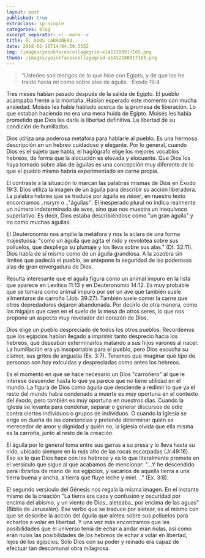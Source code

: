 ```yaml
---
layout: post
published: true
extraclass: sp-single
categories: blog
excerpt_separator: <!--more-->
title: EL DIOS CARROÑERO
date: 2018-02-16T14:04:50.555Z
img: /images/yoinkfacescollagegrid-e1412180917165.png
thumb: /images/yoinkfacescollagegrid-e1412180917165.png
---
```

>  “Ustedes son testigos de lo que hice con Egipto, y de que los he traído hacia mí como sobre alas de águila. -Éxodo 19:4 

Tres meses habían pasado después de la salida de Egipto. El pueblo acampaba frente a la montaña. Habían esperado este momento con mucha ansiedad. Moisés les había hablado acerca de la promesa de liberación. Lo que estaban haciendo no era una mera huida de Egipto. Moisés les había prometido que Dios les daría la libertad definitiva. La libertad de su condición de humillados.  <!--more-->

Dios utiliza una poderosa metáfora para hablarle al pueblo. Es una hermosa descripción en un hebreo cuidadoso y elegante. Por lo general, cuando Dios es el sujeto que habla, el hagiógrafo elige los mejores vocablos hebreos, de forma que la alocución es elevada y elocuente. Que Dios los haya tomado sobre alas de águilas es una concepción muy diferente de lo que el pueblo mismo habría experimentado en carne propia. 

El contraste a la situación lo marcan las palabras mismas de Dios en Éxodo 19:3.  Dios utiliza la imagen de un águila para describir su acción liberadora. La palabra hebrea que se traduce por águila es _néser_, en nuestro texto encontramos _nsrym o _"águilas''. El inesperado plural no indica realmente un número indeterminado de aves, sino que nos muestra un inequívoco superlativo. Es decir, Dios estaba describiéndose como "un gran águila" y no como muchas águilas. 

El Deuteronomio nos amplía la metáfora y nos la aclara de una forma majestuosa: "como un águila que agita el nido y revolotea sobre sus polluelos, que despliega su plumaje y los lleva sobre sus alas." (Dt. 32:11). Dios habla de sí mismo como de un águila grandiosa. A la zozobra sin límites que padecía el pueblo, se antepone la seguridad de las poderosas alas de gran envergadura de Dios. 

Resulta interesante que el águila figura como un animal impuro en la lista que aparece en Levítico 11:13 y en Deuteronomio 14:12. Es muy probable que se tomara como animal impuro por ser un ave que también suele alimentarse de carroña (Job. 39:27). También suele comer la carne que otros depredadores dejaron abandonada. Por decirlo de otra manera, come las migajas que caen en el suelo de la mesa de otros seres, lo que nos propone un aspecto muy revelador del corazón de Dios. 

Dios elige un pueblo despreciado de todos los otros pueblos. Recordemos que los egipcios habían llegado a imprimir tanto desprecio hacia los hebreos, que deseaban exterminarlos matando a sus hijos varones al nacer. La humillación era ya insoportable para el pueblo, pero Dios escucha su clamor, sus gritos de angustia (Ex. 3:7). Tenemos que imaginar qué tipo de personas son hoy exlcuidas y despreciadas como antes los hebreos. 

Es el momento en que se hace necesario un Dios "carroñero" al que le interese descender hasta lo que ya parece que no tiene utilidad en el mundo. La figura de Dios como águila que desciende a redimir lo que ya el resto del mundo había condenado a muerte es muy oportuna en el contexto del éxodo, pero también es muy oportuna en nuestros días. Cuando la iglesia se levanta para condenar, separar o generar discursos de odio contra ciertos individuos o grupos de individuos. O cuando la Iglesia se erige en dueña de las conciencias y pretende determinar quién es merecedor de amor y dignidad y quién no, la Iglesia olvida que ella misma es la carroña, junto al resto de la creación. 

El águila por lo general toma entre sus garras a su presa y lo lleva hasta su nido, ubicado siempre en lo más alto de las rocas escarpadas (Jr.49:16). Eso es lo que Dios hace con los hebreos y es lo que literalmente promete en el versículo que sigue al que acabamos de mencionar: "...Y he descendido para librarlos de mano de los egipcios, y sacarlos de aquella tierra a una tierra buena y ancha, a tierra que fluye leche y miel. .." (Ex. 3:8).

El segundo versículo del Génesis nos regala la misma imagen. En el instante mismo de la creación "La tierra era caos y confusión y oscuridad por encima del abismo, y un viento de Dios_ aleteaba_ por encima de las aguas" (Biblia de Jerusalén). Ese verbo que se traduce por aletear, es el mismo con que se describe la acción del águila que aletea sobre sus polluelos para echarlos a volar en libertad. Y una vez más encontramos que las posibilidades que el universo tenía de echar a andar eran nulas, así como eran nulas las posibilidades de los hebreos de echar a volar en libertad, lejos de los egipcios. Solo Dios con su poder y reinado era capaz de efectuar tan descomunal obra milagrosa.
